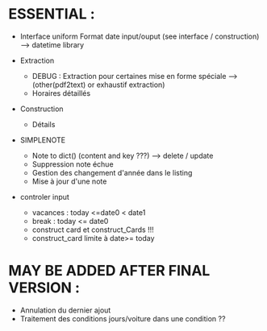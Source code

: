 # ESSENTIAL :

- Interface
  uniform Format date input/ouput (see interface / construction) --> datetime library

- Extraction
  - DEBUG : Extraction pour certaines mise en forme spéciale -->  (other(pdf2text) or exhaustif extraction)
  - Horaires détaillés

- Construction
  - Détails

- SIMPLENOTE
  - Note to dict() (content and key ???) --> delete / update
  - Suppression note échue
  - Gestion des changement d'année dans le listing
  - Mise à jour d'une note


- controler input
   - vacances : today <=date0 < date1
   - break : today <= date0
   - construct card et construct_Cards  !!!
   - construct_card limite à date>= today

# MAY BE ADDED AFTER FINAL VERSION :
- Annulation du dernier ajout
- Traitement des conditions jours/voiture dans une condition ??
